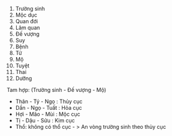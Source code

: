 1. Trường sinh
2. Mộc dục
3. Quan đới
4. Lâm quan
5. Đế vượng
6. Suy
7. Bệnh
8. Tử
9. Mộ
10. Tuyệt
11. Thai
12. Dưỡng

Tam hợp: (Trường sinh - Đế vượng - Mộ)
- Thân - Tý - Ngọ : Thủy cục 
- Dần - Ngọ - Tuất : Hỏa cục
- Hợi - Mão - Mùi :  Mộc cục
- Tị - Dậu - Sửu : Kim cục
- Thổ: không có thổ cục - > An vòng trường sinh theo thủy cục
